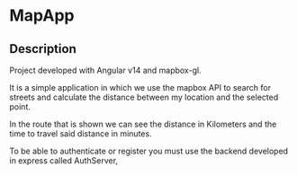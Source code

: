 # MapApp

## Description

Project developed with Angular v14 and mapbox-gl.

It is a simple application in which we use the mapbox API to search for streets and calculate the distance between my location and the selected point.

In the route that is shown we can see the distance in Kilometers and the time to travel said distance in minutes.

To be able to authenticate or register you must use the backend developed in express called AuthServer,

